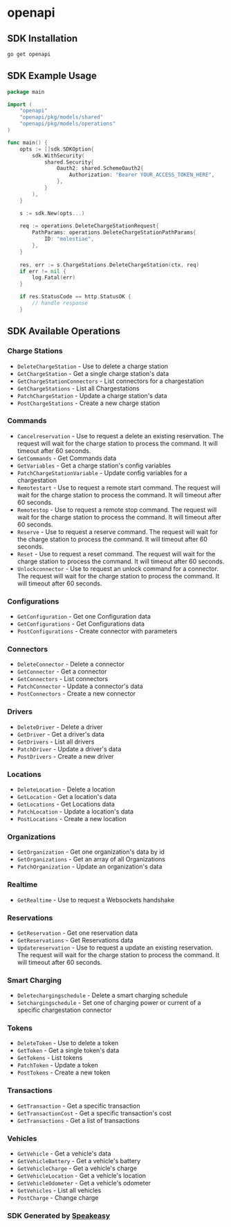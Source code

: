# openapi

<!-- Start SDK Installation -->
## SDK Installation

```bash
go get openapi
```
<!-- End SDK Installation -->

## SDK Example Usage
<!-- Start SDK Example Usage -->
```go
package main

import (
    "openapi"
    "openapi/pkg/models/shared"
    "openapi/pkg/models/operations"
)

func main() {
    opts := []sdk.SDKOption{
        sdk.WithSecurity(
            shared.Security{
                Oauth2: shared.SchemeOauth2{
                    Authorization: "Bearer YOUR_ACCESS_TOKEN_HERE",
                },
            }
        ),
    }

    s := sdk.New(opts...)
    
    req := operations.DeleteChargeStationRequest{
        PathParams: operations.DeleteChargeStationPathParams{
            ID: "molestiae",
        },
    }
    
    res, err := s.ChargeStations.DeleteChargeStation(ctx, req)
    if err != nil {
        log.Fatal(err)
    }

    if res.StatusCode == http.StatusOK {
        // handle response
    }
```
<!-- End SDK Example Usage -->

<!-- Start SDK Available Operations -->
## SDK Available Operations

### Charge Stations

* `DeleteChargeStation` - Use to delete a charge station
* `GetChargeStation` - Get a single charge station's data
* `GetChargeStationConnectors` - List connectors for a chargestation
* `GetChargeStations` - List all Chargestations
* `PatchChargeStation` - Update a charge station's data
* `PostChargeStations` - Create a new charge station

### Commands

* `Cancelreservation` - Use to request a delete an existing reservation. The request will wait for the charge station to process the command. It will timeout after 60 seconds.
* `GetCommands` - Get Commands data
* `GetVariables` - Get a charge station's config variables
* `PatchChargeStationVariable` - Update config variables for a chargestation
* `Remotestart` - Use to request a remote start command. The request will wait for the charge station to process the command. It will timeout after 60 seconds.
* `Remotestop` - Use to request a remote stop command. The request will wait for the charge station to process the command. It will timeout after 60 seconds.
* `Reserve` - Use to request a reserve command. The request will wait for the charge station to process the command. It will timeout after 60 seconds.
* `Reset` - Use to request a reset command. The request will wait for the charge station to process the command. It will timeout after 60 seconds.
* `Unlockconnector` - Use to request an unlock command for a connector. The request will wait for the charge station to process the command. It will timeout after 60 seconds.

### Configurations

* `GetConfiguration` - Get one Configuration data
* `GetConfigurations` - Get Configurations data
* `PostConfigurations` - Create connector with parameters

### Connectors

* `DeleteConnector` - Delete a connector
* `GetConnector` - Get a connector
* `GetConnectors` - List connectors
* `PatchConnector` - Update a connector's data
* `PostConnectors` - Create a new connector

### Drivers

* `DeleteDriver` - Delete a driver
* `GetDriver` - Get a driver's data
* `GetDrivers` - List all drivers
* `PatchDriver` - Update a driver's data
* `PostDrivers` - Create a new driver

### Locations

* `DeleteLocation` - Delete a location
* `GetLocation` - Get a location's data
* `GetLocations` - Get Locations data
* `PatchLocation` - Update a location's data
* `PostLocations` - Create a new location

### Organizations

* `GetOrganization` - Get one organization's data by id
* `GetOrganizations` - Get an array of all Organizations
* `PatchOrganization` - Update an organization's data

### Realtime

* `GetRealtime` - Use to request a Websockets handshake

### Reservations

* `GetReservation` - Get one reservation data
* `GetReservations` - Get Reservations data
* `Updatereservation` - Use to request a update an existing reservation. The request will wait for the charge station to process the command. It will timeout after 60 seconds.

### Smart Charging

* `Deletechargingschedule` - Delete a smart charging schedule
* `Setchargingschedule` - Set one of charging power or current of a specific chargestation connector

### Tokens

* `DeleteToken` - Use to delete a token
* `GetToken` - Get a single token's data
* `GetTokens` - List tokens
* `PatchToken` - Update a token
* `PostTokens` - Create a new token

### Transactions

* `GetTransaction` - Get a specific transaction
* `GetTransactionCost` - Get a specific transaction's cost
* `GetTransactions` - Get a list of transactions

### Vehicles

* `GetVehicle` - Get a vehicle's data
* `GetVehicleBattery` - Get a vehicle's battery
* `GetVehicleCharge` - Get a vehicle's charge
* `GetVehicleLocation` - Get a vehicle's location
* `GetVehicleOdometer` - Get a vehicle's odometer
* `GetVehicles` - List all vehicles
* `PostCharge` - Change charge

<!-- End SDK Available Operations -->

### SDK Generated by [Speakeasy](https://docs.speakeasyapi.dev/docs/using-speakeasy/client-sdks)
